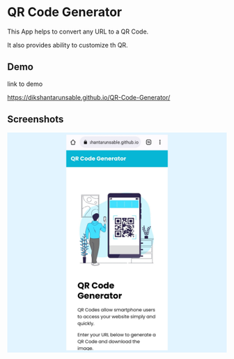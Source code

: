 
# QR Code Generator

This App helps to convert any URL to a QR Code.

It also provides ability to customize th QR.
## Demo

link to demo

https://dikshantarunsable.github.io/QR-Code-Generator/
## Screenshots

![App Screenshot](qrcode.jpg)

